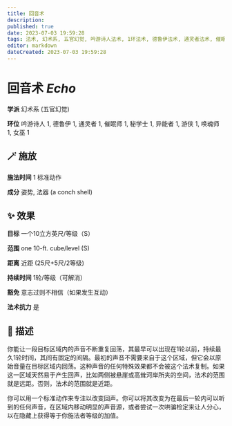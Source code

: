 ```yaml
---
title: 回音术
description: 
published: true
date: 2023-07-03 19:59:28
tags: 法术, 幻术系, 五官幻觉, 吟游诗人法术, 1环法术, 德鲁伊法术, 通灵者法术, 催眠师法术, 秘学士法术, 异能者法术, 游侠法术, 唤魂师法术, 女巫法术
editor: markdown
dateCreated: 2023-07-03 19:59:28
---
```


# **回音术** *Echo*

**学派** 幻术系 (五官幻觉) 

**环位** 吟游诗人 1, 德鲁伊 1, 通灵者 1, 催眠师 1, 秘学士 1, 异能者 1, 游侠 1, 唤魂师 1, 女巫 1

## 🪄 施放

**施法时间** 1 标准动作

**成分** 姿势, 法器 (a conch shell)

## ✨ 效果 

**目标** 一个10立方英尺/等级（S） 

**范围** one 10-ft. cube/level (S)

**距离** 近距 (25尺+5尺/2等级)  

**持续时间** 1轮/等级（可解消） 

**豁免** 意志过则不相信（如果发生互动）

**法术抗力** 是

## 📖 描述

你能让一段目标区域内的声音不断重复回荡，其最早可以出现在1轮以前，持续最久1轮时间，其间有固定的间隔。最初的声音不需要来自于这个区域，但它会以原始音量在目标区域内回荡。这种声音的任何特殊效果都不会被这个法术复制。如果这一区域天然易于产生回声，比如两侧被悬崖或高耸河岸所夹的空间，法术的范围就是远距。否则，法术的范围就是近距。

你可以用一个标准动作来专注以改变回声。你可以将其改变为在最后一轮内可以听到的任何声音，在区域内移动明显的声音源，或者尝试一次哄骗检定来让人分心，以在隐藏上获得等于你施法者等级的加值。
    